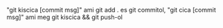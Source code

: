"git kiscica [commit msg]" ami git add . es git commitol,
"git cica [commit msg]" ami meg git kiscica && git push-ol
